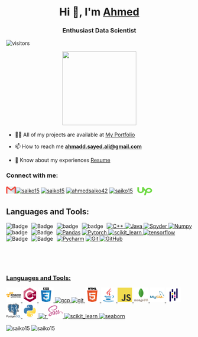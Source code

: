 <!-- ## Hi, 👋 I'm [Ahmed!](https://saiko15.github.io/ahmedsayed/)  -->

              
<!-- <a href="https://www.linkedin.com/in/saiko15">
    <img align="left" alt="Ahmed Sayed | Linkedin" width="24px" src="https://raw.githubusercontent.com/Saiko15/Saiko15/main/Assets/LinkenIn.svg" />
  </a> &nbsp;&nbsp;
<a href="https://leetcode.com/Saiko15/">
    <img align="left" alt="Ahmed Sayed | Leetcode" width="24px" src="https://github.com/Saiko15/Saiko15/blob/main/Assets/leetcode.png" />
  </a> &nbsp;&nbsp;
  <a href="mailto:ahmedsaiko42@gmail.com">
    <img align="left" alt="Ahmed Sayed | Gmail" width="26px" src="https://raw.githubusercontent.com/Saiko15/Saiko15/main/Assets/Gmail.svg" />
  </a> 

<br />

### Stats
<!-- ![Ahmed's GitHub stats](https://github-readme-stats.vercel.app/api?username=Saiko15&count_private=true&show_icons=true&theme=tokyonight) -->
<!-- ![Top Langs](https://github-readme-stats.vercel.app/api/top-langs/?username=Saiko15&layout=compact&theme=tokyonight) -->


<!-- ![visitors](https://visitor-badge.laobi.icu/badge?page_id=saiko15.saiko15) -->

<h1 align="center">Hi 👋, I'm <a href="https://saiko15.github.io/ahmedsayed/">Ahmed</a></h1>
<h3 align="center">Enthusiast Data Scientist</h3>

![visitors](https://visitor-badge.laobi.icu/badge?page_id=saiko15.saiko15)
<!-- <p align="left"> <img src="https://komarev.com/ghpvc/?username=saiko15&label=Profile%20views&color=0e75b6&style=flat" alt="saiko15" /> </p> -->

<p align='center'>
<img src="https://media.giphy.com/media/TEnXkcsHrP4YedChhA/giphy.gif" width="200" height="200" frameBorder="0" class="giphy-embed" allowFullScreen></img></p>

- 👨‍💻 All of my projects are available at [My Portfolio](https://saiko15.github.io/ahmedsayed/)

- 📫 How to reach me [**ahmadd.sayed.ali@gmail.com**](mailto:ahmadd.sayed.ali@gmail.com)

- 📄 Know about my experiences [Resume](https://saiko15.github.io/ahmedsayed/)

<h3 align="left">Connect with me:</h3>
<p align="left">
<a href="https://linkedin.com/in/saiko15" target="blank"><img align="center" src="https://raw.githubusercontent.com/rahuldkjain/github-profile-readme-generator/master/src/images/icons/Social/linked-in-alt.svg" alt="saiko15" height="30" width="40" /></a>
<a href="https://kaggle.com/saiko15" target="blank"><img align="center" src="https://raw.githubusercontent.com/rahuldkjain/github-profile-readme-generator/master/src/images/icons/Social/kaggle.svg" alt="saiko15" height="30" width="40" /></a>
<a href="https://www.hackerrank.com/ahmedsaiko42" target="blank"><img align="center" src="https://raw.githubusercontent.com/rahuldkjain/github-profile-readme-generator/master/src/images/icons/Social/hackerrank.svg" alt="ahmedsaiko42" height="30" width="40" /></a>
<a href="https://www.leetcode.com/saiko15" target="blank"><img align="center" src="https://raw.githubusercontent.com/rahuldkjain/github-profile-readme-generator/master/src/images/icons/Social/leet-code.svg" alt="saiko15" height="30" width="40" /></a>
<!-- <a href="/https://saiko15.github.io/ahmedsayed/" target="blank"><img align="center" src="https://raw.githubusercontent.com/rahuldkjain/github-profile-readme-generator/master/src/images/icons/Social/rss.svg" alt="https://saiko15.github.io/ahmedsayed/" height="30" width="40" /></a> -->
<a href="mailto:ahmadd.sayed.ali@gmail.com">
    <img align="left" alt="Ahmed Sayed | Gmail" width="26px" src="https://raw.githubusercontent.com/Saiko15/Saiko15/main/Assets/Gmail.svg" />
  </a>
 &nbsp;  <a href="https://linkedin.com/in/saiko15" target="blank"><img align="center" src="https://github.com/Saiko15/Saiko15/blob/main/Assets/upwork-icon.svg" height="30" width="40" /></a>
</p>

## Languages and Tools:
<img alt="Badge" style="float: left; margin-right: 10px;"  src ="https://img.shields.io/badge/Jupyter_Notebook%20-%23F37626.svg?&style=for-the-badge&logo=jupyter&logoColor=white"/> <img alt="Badge" style="float: left; margin-right: 10px;" src="https://img.shields.io/badge/python%20-%2314354C.svg?&style=for-the-badge&logo=python&logoColor=white"/> </a>
<img alt="badge" style="float: left; margin-right: 10px;" src="https://img.shields.io/badge/MySQL-00000F?style=for-the-badge&logo=mysql&logoColor=white"/> <img alt="badge" style="float: left; margin-right: 10px;" src="https://img.shields.io/badge/R-276DC3?style=for-the-badge&logo=r&logoColor=white"/>
<a href="https://isocpp.org/std/the-standard" target="_blank"> <img src="https://img.shields.io/badge/C%2B%2B-00599C?style=for-the-badge&logo=c%2B%2B&logoColor=white" alt="C++"/> </a>
<a href="https://www.java.com" target="_blank"> <img src="https://img.shields.io/badge/Java-ED8B00?style=for-the-badge&logo=java&logoColor=white" alt="Java"/> </a> <a href="https://docs.anaconda.com/anaconda/user-guide/tasks/integration/spyder/#:~:text=Spyder%2C%20the%20Scientific%20Python%20Development,%2C%20debugging%2C%20and%20introspection%20features.&text=Spyder%20is%20also%20pre%2Dinstalled,which%20is%20included%20in%20Anaconda." target="_blank"> <img src="https://img.shields.io/badge/conda-342B029.svg?&style=for-the-badge&logo=anaconda&logoColor=white" alt="Spyder"/> </a>
<a href="https://numpy.org/" target="_blank"> <img src="https://img.shields.io/badge/Numpy-777BB4?style=for-the-badge&logo=numpy&logoColor=white" alt="Numpy"/></a>
<a href="https://pandas.pydata.org/" target="_blank"> <img src="https://img.shields.io/badge/Pandas-2C2D72?style=for-the-badge&logo=pandas&logoColor=white" alt="Pandas"/></a> <img alt="badge" style="float: left; margin-right: 10px;" src="https://img.shields.io/badge/Tableau-E97627?style=for-the-badge&logo=Tableau&logoColor=white"/>
<a href="https://pytorch.org/" target="_blank"> <img src="https://img.shields.io/badge/PyTorch-EE4C2C?style=for-the-badge&logo=PyTorch&logoColor=white" alt="Pytorch"/> </a>
<a href="https://scikit-learn.org/" target="_blank"> <img src="https://img.shields.io/badge/scikit_learn-F7931E?style=for-the-badge&logo=scikit-learn&logoColor=white" alt="scikit_learn"/> </a>
<a href="https://www.tensorflow.org" target="_blank"> <img src="https://img.shields.io/badge/TensorFlow-FF6F00?style=for-the-badge&logo=TensorFlow&logoColor=white" alt="tensorflow"/> </a> <img alt="Badge" style="float: left; margin-right: 10px;"  src="https://img.shields.io/badge/html5%20-%23E34F26.svg?&style=for-the-badge&logo=html5&logoColor=white"/> <img alt="Badge" style="float: left; margin-right: 10px;"  src="https://img.shields.io/badge/css3%20-%231572B6.svg?&style=for-the-badge&logo=css3&logoColor=white"/> <img alt="Badge" style="float: left; margin-right: 10px;"  src="https://img.shields.io/badge/javascript%20-%23323330.svg?&style=for-the-badge&logo=javascript&logoColor=%23F7DF1E"/> <a href="https://www.jetbrains.com/pycharm/" target="_blank"> <img src="https://img.shields.io/badge/PyCharm-000000.svg?&style=for-the-badge&logo=PyCharm&logoColor=white" alt="Pycharm"/></a>
<a href="https://git-scm.com/" target="_blank"> <img src="https://img.shields.io/badge/GIT-E44C30?style=for-the-badge&logo=git&logoColor=white" alt="Git"/> </a>
<a href="https://github.com/" target="_blank"> <img src="https://img.shields.io/badge/GitHub-100000?style=for-the-badge&logo=github&logoColor=white" alt="GitHub"/> 

<br>


</br>
</br>	

<h3 align="left">Languages and Tools:</h3>
<p align="left"> <a href="https://aws.amazon.com" target="_blank" rel="noreferrer"> <img src="https://raw.githubusercontent.com/devicons/devicon/master/icons/amazonwebservices/amazonwebservices-original-wordmark.svg" alt="aws" width="40" height="40"/> </a> <a href="https://www.w3schools.com/cpp/" target="_blank" rel="noreferrer"> <img src="https://raw.githubusercontent.com/devicons/devicon/master/icons/cplusplus/cplusplus-original.svg" alt="cplusplus" width="40" height="40"/> </a> <a href="https://www.w3schools.com/css/" target="_blank" rel="noreferrer"> <img src="https://raw.githubusercontent.com/devicons/devicon/master/icons/css3/css3-original-wordmark.svg" alt="css3" width="40" height="40"/> </a> <a href="https://cloud.google.com" target="_blank" rel="noreferrer"> <img src="https://www.vectorlogo.zone/logos/google_cloud/google_cloud-icon.svg" alt="gcp" width="40" height="40"/> </a> <a href="https://git-scm.com/" target="_blank" rel="noreferrer"> <img src="https://www.vectorlogo.zone/logos/git-scm/git-scm-icon.svg" alt="git" width="40" height="40"/> </a> <a href="https://www.w3.org/html/" target="_blank" rel="noreferrer"> <img src="https://raw.githubusercontent.com/devicons/devicon/master/icons/html5/html5-original-wordmark.svg" alt="html5" width="40" height="40"/> </a> <a href="https://www.java.com" target="_blank" rel="noreferrer"> <img src="https://raw.githubusercontent.com/devicons/devicon/master/icons/java/java-original.svg" alt="java" width="40" height="40"/> </a> <a href="https://developer.mozilla.org/en-US/docs/Web/JavaScript" target="_blank" rel="noreferrer"> <img src="https://raw.githubusercontent.com/devicons/devicon/master/icons/javascript/javascript-original.svg" alt="javascript" width="40" height="40"/> </a> <a href="https://www.mongodb.com/" target="_blank" rel="noreferrer"> <img src="https://raw.githubusercontent.com/devicons/devicon/master/icons/mongodb/mongodb-original-wordmark.svg" alt="mongodb" width="40" height="40"/> </a> <a href="https://www.mysql.com/" target="_blank" rel="noreferrer"> <img src="https://raw.githubusercontent.com/devicons/devicon/master/icons/mysql/mysql-original-wordmark.svg" alt="mysql" width="40" height="40"/> </a> <a href="https://pandas.pydata.org/" target="_blank" rel="noreferrer"> <img src="https://raw.githubusercontent.com/devicons/devicon/2ae2a900d2f041da66e950e4d48052658d850630/icons/pandas/pandas-original.svg" alt="pandas" width="40" height="40"/> </a> <a href="https://www.postgresql.org" target="_blank" rel="noreferrer"> <img src="https://raw.githubusercontent.com/devicons/devicon/master/icons/postgresql/postgresql-original-wordmark.svg" alt="postgresql" width="40" height="40"/> </a> <a href="https://www.python.org" target="_blank" rel="noreferrer"> <img src="https://raw.githubusercontent.com/devicons/devicon/master/icons/python/python-original.svg" alt="python" width="40" height="40"/> </a> <a href="https://www.r-project.org/" target="_blank" rel="noreferrer"> <img src="https://upload.wikimedia.org/wikipedia/commons/thumb/1/1b/R_logo.svg/724px-R_logo.svg.png" alt="r" width="40" height="40"/> </a> <a href="https://sass-lang.com" target="_blank" rel="noreferrer"> <img src="https://raw.githubusercontent.com/devicons/devicon/master/icons/sass/sass-original.svg" alt="sass" width="40" height="40"/> </a> <a href="https://scikit-learn.org/" target="_blank" rel="noreferrer"> <img src="https://upload.wikimedia.org/wikipedia/commons/0/05/Scikit_learn_logo_small.svg" alt="scikit_learn" width="40" height="40"/> </a> <a href="https://seaborn.pydata.org/" target="_blank" rel="noreferrer"> <img src="https://seaborn.pydata.org/_images/logo-mark-lightbg.svg" alt="seaborn" width="40" height="40"/> </a> </p>

<div>
<img width="49%" height="23%" align="center" src="https://github-readme-stats.vercel.app/api/top-langs?username=saiko15&show_icons=true&locale=en&layout=compact&theme=tokyonight" alt="saiko15" />

<img width="49%" height="23%" align="center" src="https://github-readme-streak-stats.herokuapp.com/?user=saiko15&theme=tokyonight" alt="saiko15" />
</div>
<!-- ![Ahmed's GitHub stats](https://github-readme-stats.vercel.app/api?username=Saiko15&count_private=true&show_icons=true&theme=tokyonight) -->
<!-- ![Top Langs](https://github-readme-stats.vercel.app/api/top-langs/?username=Saiko15&layout=compact&theme=tokyonight) -->
